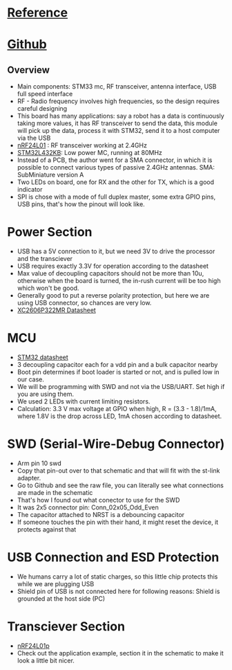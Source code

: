 # [Reference](https://www.youtube.com/watch?v=14_jh3nLSsU&list=PLXSyc11qLa1b9VA7nw8-DiLRXVhZ2iUN2&index=5)
# [Github](https://github.com/pms67/STRF-Kicad/tree/master)
## Overview
- Main components: STM33 mc, RF transceiver, antenna interface, USB full speed interface
- RF - Radio frequency involves high frequencies, so the design requires careful designing
- This board has many applications: say a robot has a data is continuously taking more values, it has RF transceiver to send the data, this module will pick up the data, process it with STM32, send it to a host computer via the USB
- [nRF24L01](https://www.sparkfun.com/datasheets/Components/SMD/nRF24L01Pluss_Preliminary_Product_Specification_v1_0.pdf) : RF transceiver working at 2.4GHz
- [STM32L432KB](https://www.st.com/resource/en/datasheet/stm32l432kc.pdf): Low power MC, running at 80MHz
- Instead of a PCB, the author went for a SMA connector, in which it is possible to connect various types of passive 2.4GHz antennas. SMA: SubMiniature version A
- Two LEDs on board, one for RX and the other for TX, which is a good indicator
- SPI is chose with a mode of full duplex master, some extra GPIO pins, USB pins, that's how the pinout will look like.
# Power Section
- USB has a 5V connection to it, but we need 3V to drive the processor and the transciever
- USB requires exactly 3.3V for operation according to the datasheet
- Max value of decoupling capacitors should not be more than 10u, otherwise when the board is turned, the in-rush current will be too high which won't be good.
- Generally good to put a reverse polarity protection, but here we are using USB connector, so chances are very low.
- [XC2606P322MR Datasheet](https://wmsc.lcsc.com/wmsc/upload/file/pdf/v2/lcsc/2109092030_Torex-Semicon-XC6206P282MR-G_C2891263.pdf)

# MCU 
- [STM32 datasheet](https://www.st.com/content/ccc/resource/technical/document/datasheet/24/01/9f/59/f0/83/47/fc/DM00257205.pdf/files/DM00257205.pdf/jcr:content/translations/en.DM00257205.pdf)
- 3 decoupling capacitor each for a vdd pin and a bulk capacitor nearby
- Boot pin determines if boot loader is started or not, and is pulled low in our case.
- We will be programming with SWD and not via the USB/UART. Set high if you are using them.
- We used 2 LEDs with current limiting resistors.
- Calculation: 3.3 V max voltage at GPIO when high, R = (3.3 - 1.8)/1mA, where 1.8V is the drop across LED, 1mA chosen according to datasheet.
# SWD (Serial-Wire-Debug Connector)
- Arm pin 10 swd
- Copy that pin-out over to that schematic and that will fit with the st-link adapter.
- Go to Github and see the raw file, you can literally see what connections are made in the schematic
- That's how I found out what conector to use for the SWD
- It was 2x5 connector pin: Conn_02x05_Odd_Even
- The capacitor attached to NRST is a debouncing capacitor
- If someone touches the pin with their hand, it might reset the device, it protects against that
# USB Connection and ESD Protection
- We humans carry a lot of static charges, so this little chip protects this while we are plugging USB
- Shield pin of USB is not connected here for following reasons: Shield is grounded at the host side (PC)
# Transciever Section
- [nRF24L01p](https://www.sparkfun.com/datasheets/Components/nRF24L01_prelim_prod_spec_1_2.pdf)
- Check out the application example, section it in the schematic to make it look a little bit nicer.
